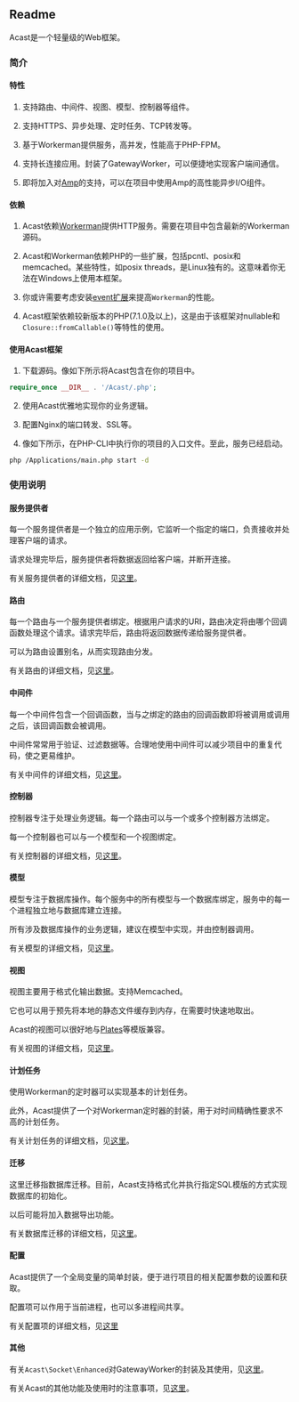 ## Readme

Acast是一个轻量级的Web框架。

### 简介

#### 特性

1. 支持路由、中间件、视图、模型、控制器等组件。

2. 支持HTTPS、异步处理、定时任务、TCP转发等。

3. 基于Workerman提供服务，高并发，性能高于PHP-FPM。

4. 支持长连接应用。封装了GatewayWorker，可以便捷地实现客户端间通信。

5. 即将加入对[Amp](http://amphp.org/)的支持，可以在项目中使用Amp的高性能异步I/O组件。

#### 依赖

1. Acast依赖[Workerman](http://www.workerman.net/)提供HTTP服务。需要在项目中包含最新的Workerman源码。

2. Acast和Workerman依赖PHP的一些扩展，包括pcntl、posix和memcached。某些特性，如posix threads，是Linux独有的。这意味着你无法在Windows上使用本框架。

3. 你或许需要考虑安装[event扩展](https://pecl.php.net/package/event)来提高`Workerman`的性能。

4. Acast框架依赖较新版本的PHP(7.1.0及以上)，这是由于该框架对nullable和`Closure::fromCallable()`等特性的使用。

#### 使用Acast框架

1. 下载源码。像如下所示将Acast包含在你的项目中。

```php
require_once __DIR__ . '/Acast/.php';
```

2. 使用Acast优雅地实现你的业务逻辑。

3. 配置Nginx的端口转发、SSL等。

4. 像如下所示，在PHP-CLI中执行你的项目的入口文件。至此，服务已经启动。

```bash
php /Applications/main.php start -d
```

### 使用说明

#### 服务提供者

每一个服务提供者是一个独立的应用示例，它监听一个指定的端口，负责接收并处理客户端的请求。

请求处理完毕后，服务提供者将数据返回给客户端，并断开连接。

有关服务提供者的详细文档，见[这里](readme/Server.md)。

#### 路由

每一个路由与一个服务提供者绑定。根据用户请求的URI，路由决定将由哪个回调函数处理这个请求。请求完毕后，路由将返回数据传递给服务提供者。

可以为路由设置别名，从而实现路由分发。

有关路由的详细文档，见[这里](readme/Router.md)。

#### 中间件

每一个中间件包含一个回调函数，当与之绑定的路由的回调函数即将被调用或调用之后，该回调函数会被调用。

中间件常常用于验证、过滤数据等。合理地使用中间件可以减少项目中的重复代码，使之更易维护。

有关中间件的详细文档，见[这里](readme/Middleware.md)。

#### 控制器

控制器专注于处理业务逻辑。每一个路由可以与一个或多个控制器方法绑定。

每一个控制器也可以与一个模型和一个视图绑定。

有关控制器的详细文档，见[这里](readme/Controller.md)。

#### 模型

模型专注于数据库操作。每个服务中的所有模型与一个数据库绑定，服务中的每一个进程独立地与数据库建立连接。

所有涉及数据库操作的业务逻辑，建议在模型中实现，并由控制器调用。

有关模型的详细文档，见[这里](readme/Model.md)。

#### 视图

视图主要用于格式化输出数据。支持Memcached。

它也可以用于预先将本地的静态文件缓存到内存，在需要时快速地取出。

Acast的视图可以很好地与[Plates](http://platesphp.com/)等模版兼容。

有关视图的详细文档，见[这里](readme/View.md)。

#### 计划任务

使用Workerman的定时器可以实现基本的计划任务。

此外，Acast提供了一个对Workerman定时器的封装，用于对时间精确性要求不高的计划任务。

有关计划任务的详细文档，见[这里](readme/Cron.md)。

#### 迁移

这里迁移指数据库迁移。目前，Acast支持格式化并执行指定SQL模版的方式实现数据库的初始化。

以后可能将加入数据导出功能。

有关数据库迁移的详细文档，见[这里](readme/Migrate.md)。

#### 配置

Acast提供了一个全局变量的简单封装，便于进行项目的相关配置参数的设置和获取。

配置项可以作用于当前进程，也可以多进程间共享。

有关配置项的详细文档，见[这里](readme/Config.md)

#### 其他

有关`Acast\Socket\Enhanced`对GatewayWorker的封装及其使用，见[这里](readme/GatewayWorker.md)。

有关Acast的其他功能及使用时的注意事项，见[这里](readme/Misc.md)。